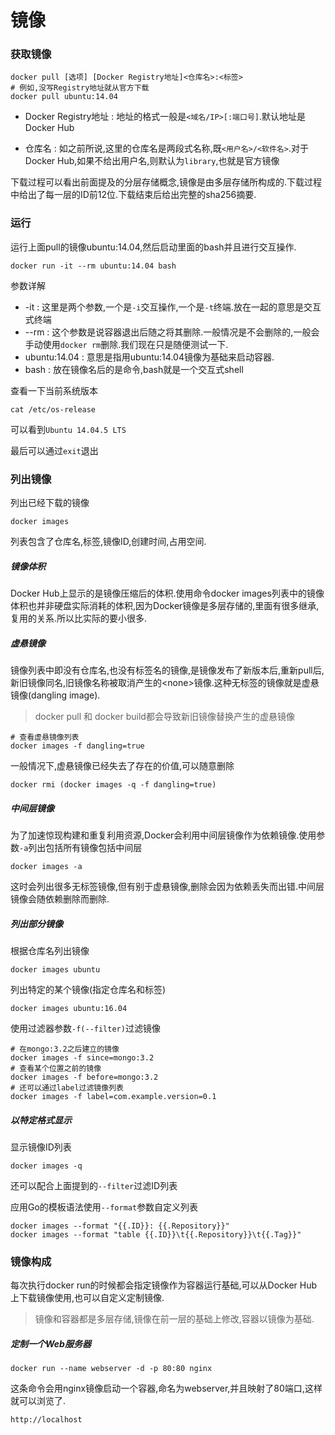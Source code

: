 # 镜像

### 获取镜像

```
docker pull [选项] [Docker Registry地址]<仓库名>:<标签>
# 例如,没写Registry地址就从官方下载
docker pull ubuntu:14.04
```

* Docker Registry地址 : 地址的格式一般是`<域名/IP>[:端口号]`.默认地址是 Docker Hub

* 仓库名 : 如之前所说,这里的仓库名是两段式名称,既`<用户名>/<软件名>`.对于Docker Hub,如果不给出用户名,则默认为`library`,也就是官方镜像

下载过程可以看出前面提及的分层存储概念,镜像是由多层存储所构成的.下载过程中给出了每一层的ID前12位.下载结束后给出完整的sha256摘要.

### 运行

运行上面pull的镜像ubuntu:14.04,然后启动里面的bash并且进行交互操作.

```
docker run -it --rm ubuntu:14.04 bash
```

参数详解

* -it : 这里是两个参数,一个是`-i`交互操作,一个是`-t`终端.放在一起的意思是交互式终端
* --rm : 这个参数是说容器退出后随之将其删除.一般情况是不会删除的,一般会手动使用`docker rm`删除.我们现在只是随便测试一下.
* ubuntu:14.04 : 意思是指用ubuntu:14.04镜像为基础来启动容器.
* bash : 放在镜像名后的是命令,bash就是一个交互式shell

查看一下当前系统版本

```
cat /etc/os-release
```

可以看到`Ubuntu 14.04.5 LTS`

最后可以通过`exit`退出

### 列出镜像

列出已经下载的镜像

```
docker images
```

列表包含了仓库名,标签,镜像ID,创建时间,占用空间.

##### 镜像体积

Docker Hub上显示的是镜像压缩后的体积.使用命令docker images列表中的镜像体积也并非硬盘实际消耗的体积,因为Docker镜像是多层存储的,里面有很多继承,复用的关系.所以比实际的要小很多.

##### 虚悬镜像

镜像列表中即没有仓库名,也没有标签名的镜像,是镜像发布了新版本后,重新pull后,新旧镜像同名,旧镜像名称被取消产生的&lt;none&gt;镜像.这种无标签的镜像就是虚悬镜像\(dangling image\).

> docker pull 和 docker build都会导致新旧镜像替换产生的虚悬镜像

```
# 查看虚悬镜像列表
docker images -f dangling=true
```

一般情况下,虚悬镜像已经失去了存在的价值,可以随意删除

```
docker rmi (docker images -q -f dangling=true)
```

##### 中间层镜像

为了加速惊现构建和重复利用资源,Docker会利用中间层镜像作为依赖镜像.使用参数`-a`列出包括所有镜像包括中间层

```
docker images -a
```

这时会列出很多无标签镜像,但有别于虚悬镜像,删除会因为依赖丢失而出错.中间层镜像会随依赖删除而删除.

##### 列出部分镜像

根据仓库名列出镜像

```
docker images ubuntu
```

列出特定的某个镜像\(指定仓库名和标签\)

```
docker images ubuntu:16.04
```

使用过滤器参数`-f(--filter)`过滤镜像

```
# 在mongo:3.2之后建立的镜像
docker images -f since=mongo:3.2
# 查看某个位置之前的镜像
docker images -f before=mongo:3.2
# 还可以通过label过滤镜像列表
docker images -f label=com.example.version=0.1
```

##### 以特定格式显示

显示镜像ID列表

```
docker images -q
```

还可以配合上面提到的`--filter`过滤ID列表

应用Go的模板语法使用`--format`参数自定义列表

```
docker images --format "{{.ID}}: {{.Repository}}"
docker images --format "table {{.ID}}\t{{.Repository}}\t{{.Tag}}"
```

### 镜像构成

每次执行docker run的时候都会指定镜像作为容器运行基础,可以从Docker Hub上下载镜像使用,也可以自定义定制镜像.

> 镜像和容器都是多层存储,镜像在前一层的基础上修改,容器以镜像为基础.

##### 定制一个Web服务器

```
docker run --name webserver -d -p 80:80 nginx
```

这条命令会用nginx镜像启动一个容器,命名为webserver,并且映射了80端口,这样就可以浏览了.

```
http://localhost
```



